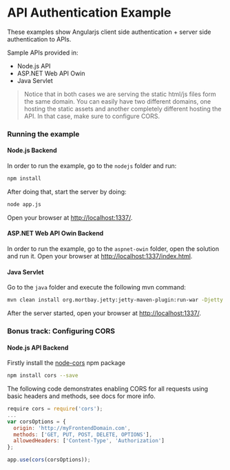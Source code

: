 # API Authentication Example

These examples show Angularjs client side authentication + server side authentication to APIs.

Sample APIs provided in:

* Node.js API
* ASP.NET Web API Owin
* Java Servlet

> Notice that in both cases we are serving the static html/js files form the same domain. You can easily have two different domains, one hosting the static assets and another completely different hosting the API. In that case, make sure to configure CORS.

### Running the example

#### Node.js Backend

In order to run the example, go to the `nodejs` folder and run:
```sh
npm install
```
After doing that, start the server by doing:
```sh
node app.js
```

Open your browser at [http://localhost:1337/](http://localhost:1337).

#### ASP.NET Web API Owin Backend

In order to run the example, go to the `aspnet-owin` folder, open the solution and run it.
Open your browser at [http://localhost:1337/index.html](http://localhost:1337/index.html).

#### Java Servlet

Go to the `java` folder and execute the following mvn command:

```sh
mvn clean install org.mortbay.jetty:jetty-maven-plugin:run-war -Djetty.port=1337
```

After the server started, open your browser at [http://localhost:1337/](http://localhost:1337).

### Bonus track: Configuring CORS

#### Node.js API Backend

Firstly install the [node-cors](https://github.com/troygoode/node-cors) npm package

```sh
npm install cors --save
```

The following code demonstrates enabling CORS for all requests using basic headers and methods, see docs for more info.

```js
require cors = require('cors');
...
var corsOptions = { 
  origin: 'http://myFrontendDomain.com',
  methods: ['GET, PUT, POST, DELETE, OPTIONS'],
  allowedHeaders: ['Content-Type', 'Authorization']
};

app.use(cors(corsOptions));
```


